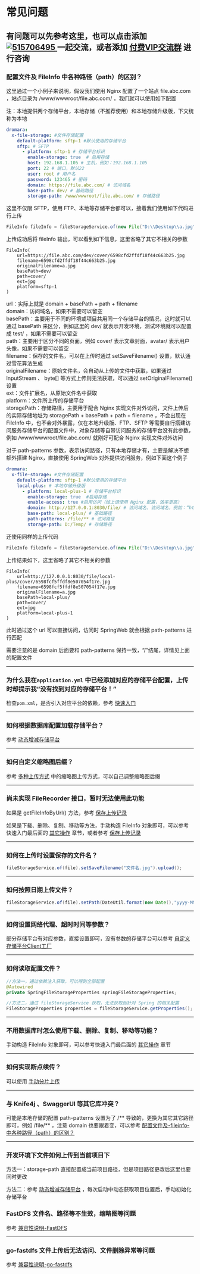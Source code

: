 # 常见问题

有问题可以先参考这里，也可以点击添加 
<a target="_blank" href='https://jq.qq.com/?_wv=1027&k=eGfeNqka'>
    <img src='https://img.shields.io/badge/QQ%E7%BE%A4-515706495-orange' alt='515706495' />
</a> 一起交流，或者添加 [付费VIP交流群](/?id=🌶%ef%b8%8fvip交流群) 进行咨询
---------------

### 配置文件及 FileInfo 中各种路径（path）的区别？

这里通过一个小例子来说明，假设我们使用 Nginx 配置了一个站点 file.abc.com ，站点目录为 /www/wwwroot/file.abc.com/ ，我们就可以使用如下配置

注：本地提供两个存储平台，本地存储（不推荐使用）和本地存储升级版，下文统称为本地

```yaml
dromara:
  x-file-storage: #文件存储配置
    default-platform: sftp-1 #默认使用的存储平台
    sftp: # SFTP
      - platform: sftp-1 # 存储平台标识
        enable-storage: true  # 启用存储
        host: 192.168.1.105 # 主机，例如：192.168.1.105
        port: 22 # 端口，默认22
        user: root # 用户名
        password: 123465 # 密码
        domain: https://file.abc.com/ # 访问域名
        base-path: dev/ # 基础路径
        storage-path: /www/wwwroot/file.abc.com/ # 存储路径
```

这里不仅限 SFTP，使用 FTP、本地等存储平台都可以，接着我们使用如下代码进行上传

```java
FileInfo fileInfo = fileStorageService.of(new File("D:\\Desktop\\a.jpg")).setPath("cover/").upload();
```

上传成功后将 fileInfo 输出，可以看到如下信息，这里省略了其它不相关的参数

```
FileInfo(
    url=https://file.abc.com/dev/cover/6598cfd2ffdf18f44c663b25.jpg
    filename=6598cfd2ffdf18f44c663b25.jpg
    originalFilename=a.jpg
    basePath=dev/
    path=cover/
    ext=jpg
    platform=sftp-1
)
```

url：实际上就是 domain + basePath + path + filename</br>
domain：访问域名，如果不需要可以留空</br>
basePath：主要用于不同的环境或项目共用同一个存储平台的情况，这时就可以通过 basePath 来区分，例如这里的 dev/ 就表示开发环境，测试环境就可以配置成 test/ ，如果不需要可以留空</br>
path：主要用于区分不同的页面，例如 cover/ 表示文章封面，avatar/ 表示用户头像，如果不需要可以留空</br>
filename：保存的文件名，可以在上传时通过 setSaveFilename() 设置，默认通过雪花算法生成</br>
originalFilename：原始文件名，会自动从上传的文件中获取，如果通过 InputStream 、 byte[] 等方式上传则无法获取，可以通过 setOriginalFilename() 设置</br>
ext：文件扩展名，从原始文件名中获取</br>
platform：文件所上传的存储平台</br>
storagePath：存储路径，主要用于配合 Nginx 实现文件对外访问，文件上传后的实际存储地址为 storagePath + basePath + path + filename ，不会出现在 FileInfo 中，也不会对外暴露，仅在本地升级版、FTP、SFTP 等需要自行搭建访问服务存储平台的配置文件中，对象存储等自带访问服务的存储平台没有此参数，例如 /www/wwwroot/file.abc.com/ 就刚好可配合 Nginx 实现文件对外访问</br>

对于 path-patterns 参数，表示访问路径，只有本地存储才有，主要是解决不想额外搭建 Nginx，直接使用 SpringWeb 对外提供访问服务，例如下面这个例子


```yaml
dromara:
  x-file-storage: #文件存储配置
    default-platform: sftp-1 #默认使用的存储平台
    local-plus: # 本地存储升级版
      - platform: local-plus-1 # 存储平台标识
        enable-storage: true  #启用存储
        enable-access: true #启用访问（线上请使用 Nginx 配置，效率更高）
        domain: http://127.0.0.1:8030/file/ # 访问域名，访问域名，例如：“http://127.0.0.1:8030/file/”，注意后面要和 path-patterns 保持一致，“/”结尾，本地存储建议使用相对路径，方便后期更换域名
        base-path: local-plus/ # 基础路径
        path-patterns: /file/** # 访问路径
        storage-path: D:/Temp/ # 存储路径
```

还使用同样的上传代码

```java
FileInfo fileInfo = fileStorageService.of(new File("D:\\Desktop\\a.jpg")).setPath("cover/").upload();
```

上传结果如下，这里省略了其它不相关的参数

```
FileInfo(
    url=http://127.0.0.1:8030/file/local-plus/cover/6598fcf5ffdf8e507054f17e.jpg
    filename=6598fcf5ffdf8e507054f17e.jpg
    originalFilename=a.jpg
    basePath=local-plus/
    path=cover/
    ext=jpg
    platform=local-plus-1
)
```

此时通过这个 url 可以直接访问，访问时 SpringWeb 就会根据 path-patterns 进行匹配

需要注意的是 domain 后面要和 path-patterns 保持一致，“/”结尾，详情见上面的配置文件

---------------

### 为什么我在`application.yml` 中已经添加对应的存储平台配置，上传时却提示我“没有找到对应的存储平台！”

 检查`pom.xml`，是否引入对应平台的依赖，参考 [快速入门](快速入门)

---------------

### 如何根据数据库配置加载存储平台？

参考 [动态增减存储平台](存储平台?id=动态增减存储平台) 

---------------

### 如何自定义缩略图后缀？

参考 [多种上传方式](基础功能?id=多种上传方式) 中的缩略图上传方式，可以自己调整缩略图后缀

---------------

### 尚未实现 FileRecorder 接口，暂时无法使用此功能

如果是 getFileInfoByUrl() 方法，参考 [保存上传记录](基础功能?id=保存上传记录)

如果是下载、删除、复制、移动等方法，手动构造 FileInfo 对象即可，可以参考快速入门最后面的 [其它操作](快速入门?id=其它操作) 章节，或者参考 [保存上传记录](基础功能?id=保存上传记录)

---------------

### 如何在上传时设置保存的文件名？

```java
fileStorageService.of(file).setSaveFilename("文件名.jpg").upload();
```

---------------

### 如何按照日期上传文件？

```java
fileStorageService.of(file).setPath(DateUtil.format(new Date(),"yyyy-MM-dd") + "/").upload();
```

---------------

### 如何设置网络代理、超时时间等参数？

部分存储平台有对应参数，直接设置即可，没有参数的存储平台可以参考 [自定义存储平台Client工厂](存储平台?id=自定义存储平台-client-工厂) 

---------------

### 如何读取配置文件？

```java
//方法一，通过依赖注入获取，可以得到全部配置
@Autowired
private SpringFileStorageProperties springFileStorageProperties;

//方法二，通过 fileStorageService 获取，无法获取到针对 Spring 的相关配置
FileStorageProperties properties = fileStorageService.getProperties();
```

---------------

### 不用数据库时怎么使用下载、删除、复制、移动等功能？

手动构造 FileInfo 对象即可，可以参考快速入门最后面的 [其它操作](快速入门?id=其它操作) 章节

---------------

### 如何实现断点续传？

可以使用 [手动分片上传](基础功能?id=手动分片上传)

---------------

### 与 Knife4j 、SwaggerUI 等其它库冲突？

可能是本地存储的配置 path-patterns 设置为了 /** 导致的，更换为其它其它路径即可，例如 /file/** ，注意 domain 也要跟着变，可以参考 [配置文件及-fileinfo-中各种路径（path）的区别？](常见问题?id=配置文件及-fileinfo-中各种路径（path）的区别？)

---------------

### 开发环境下文件如何上传到当前项目下

方法一：storage-path 直接配置成当前项目路径，但是项目路径更改后这里也要同时更改

方法二：参考 [动态增减存储平台](存储平台?id=动态增减存储平台) ，每次启动中动态获取项目位置后，手动初始化存储平台

### FastDFS 文件名、路径等不生效，缩略图等问题

参考 [兼容性说明-FastDFS](存储平台?id=OCI_FastDFS)

---------------

### go-fastdfs 文件上传后无法访问、文件删除异常等问题

参考 [兼容性说明-go-fastdfs](存储平台?id=OCI_gofastdfs)